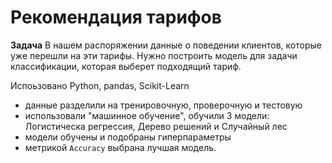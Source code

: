 # Рекомендация тарифов
**Задача**
В нашем распоряжении данные о поведении клиентов, которые уже перешли на эти тарифы. Нужно построить модель для задачи классификации, которая выберет подходящий тариф.

Испоьзовано Python, pandas, Scikit-Learn

- данные разделили на тренировочную, проверочную и тестовую
- использовали "машинное обучение", обучили 3 модели: Логистическа регрессия, Дерево решений и Случайный лес
- модели обучены и подобраны гиперпараметры
- метрикой `Accuracy` выбрана лучшая модель.